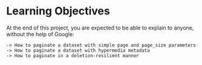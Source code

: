 # Learning Objectives
 
At the end of this project, you are expected to be able to explain to anyone, without the help of Google:

    -> How to paginate a dataset with simple page and page_size parameters
    -> How to paginate a dataset with hypermedia metadata
    -> How to paginate in a deletion-resilient manner

